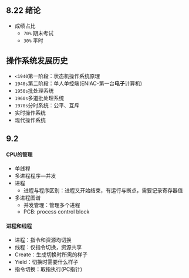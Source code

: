 ## 8.22 绪论

- 成绩占比
  - `70%` 期末考试
  - `30%` 平时

## 操作系统发展历史
- `<1940`第一阶段：状态机操作系统原理
- `1940s`第二阶段：单人单控端(ENIAC-第一台**电子**计算机)
- `1950s`批处理系统
- `1960s`多道批处理系统
- `1970s`分时系统：公平、互斥
- 实时操作系统
- 现代操作系统

## 9.2







#### CPU的管理

- 单线程
- 多进程程序—并发
- 进程
  - 进程与程序区别：进程又开始结束，有运行与断点，需要记录寄存器值
- 多进程图谱
  - 并发管理：管理多个进程
  - PCB: process control block

#### 进程和线程

- 进程：指令和资源均切换
- 线程：仅指令切换，资源共享
- Create：生成切换时所需的样子
- Yield：切换时需要什么样子
- 指令切换：取指执行(PC指针)